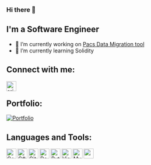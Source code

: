 ### Hi there 👋


## I'm a Software Engineer 

- 🔭 I’m currently working on [Pacs Data Migration tool](https://github.com/arjunraghurama/pacs-data-migration-tool)
- 🌱 I’m currently learning Solidity

## Connect with me:

[<img align="left" alt="arjunraghurama | LinkedIn" width="26px" src="https://user-images.githubusercontent.com/22273002/98264591-10b4ff80-1fae-11eb-99b3-4e1b60d80b6a.png" />][linkedin]


<br />

## Portfolio:

[![Portfolio](https://img.shields.io/website?style=for-the-badge&url=https%3A%2F%2Farjunraghurama.github.io%2Fcv%2F)](https://arjunraghurama.github.io/cv/ "Resume")
<br />

## Languages and Tools:

[<img align="left" alt="C++" width="26px" src="https://user-images.githubusercontent.com/22273002/98249127-e9553700-1f9b-11eb-9f7d-4d16bd497a6e.png" />][cpp]
[<img align="left" alt="C#" width="26px" src="https://user-images.githubusercontent.com/22273002/98249383-2faa9600-1f9c-11eb-8f9b-36e9d5819b46.png" />][c#]
[<img align="left" alt="GitHub" width="26px" src="https://user-images.githubusercontent.com/22273002/98250758-e0656500-1f9d-11eb-80f0-c22603b77c66.png" />][github]
[<img align="left" alt="Docker" width="26px" src="https://user-images.githubusercontent.com/22273002/98249562-62ed2500-1f9c-11eb-8ee3-6b3846062f5d.png" />][docker]

[<img align="left" alt="Python" width="26px" src="https://user-images.githubusercontent.com/22273002/98250277-3f76aa00-1f9d-11eb-8244-75b04d79149b.png" />][python]
[<img align="left" alt="Visual Studio" width="26px" src="https://user-images.githubusercontent.com/22273002/98250575-9b413300-1f9d-11eb-9a39-feb25a88f594.png" />][visualstudio]
[<img align="left" alt="MySQL" width="26px" src="https://user-images.githubusercontent.com/22273002/98252613-27545a00-1fa0-11eb-9744-584fdf586c34.png" />][mysql]
[<img align="left" alt=" " width="26px" src="https://user-images.githubusercontent.com/22273002/98339175-4fd86480-2031-11eb-9209-0665034e3cbd.png" />][solidity]

[linkedin]: https://linkedin.com/in/arjunraghurama ("C plus plus")
[cpp]: http://www.cplusplus.com/
[c#]: https://docs.microsoft.com/en-us/dotnet/csharp/
[github]: https://github.com/
[docker]: https://www.docker.com/
[python]: https://www.python.org/
[visualstudio]: https://visualstudio.microsoft.com/
[mysql]: https://www.mysql.com/
[solidity]: https://solidity.readthedocs.io/en/v0.7.4/#
<!-- 
Solidity : https://user-images.githubusercontent.com/22273002/98341910-9f209400-2035-11eb-8cb9-319960aac71b.png
-->
<!--
<img align="left" alt=" " width="26px" src=" " />
-->

<!--
[Pacs Data Migration tool]: 
-->
